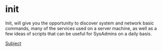 # init

Init, will give you the opportunity to discover system and network basic commands, many of the services used on a server machine, as well as a few ideas of scripts that can be useful for SysAdmins on a daily basis.

[Subject](./init.en.pdf)
